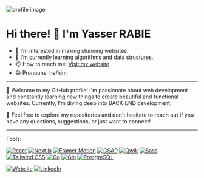 ![profile image](https://i.imgur.com/IwSoQLb.jpg)

# Hi there! 👋 I'm Yasser RABIE

- 👀 I’m interested in making stunning websites.
- 🌱 I’m currently learning algorithms and data structures.
- 📫 How to reach me: [Visit my website](https://yasserr.me)
- 😄 Pronouns: he/him

---

🚀 Welcome to my GitHub profile!
I'm passionate about web development and constantly learning new things to create beautiful and functional websites. Currently,
I'm diving deep into BACK-END development.

🌟 Feel free to explore my repositories and don't hesitate to reach out if you have any questions, suggestions, or just want to connect!

---
Tools:

[![React](https://img.shields.io/badge/React-61DAFB?style=for-the-badge&logo=react&logoColor=white)](https://reactjs.org/)
[![Next.js](https://img.shields.io/badge/Next.js-000000?style=for-the-badge&logo=next.js&logoColor=white)](https://nextjs.org/)
[![Framer Motion](https://img.shields.io/badge/Framer_Motion-0055FF?style=for-the-badge&logo=framer&logoColor=white)](https://www.framer.com/motion/)
[![GSAP](https://img.shields.io/badge/GSAP-000000?style=for-the-badge&logo=greensock&logoColor=88CE02)](https://greensock.com/)
[![Qwik](https://img.shields.io/badge/Qwik-00ADD8?style=for-the-badge&logo=qwik&logoColor=white)](https://qwik.dev/)
[![Sass](https://img.shields.io/badge/Sass-CC6699?style=for-the-badge&logo=sass&logoColor=white)](https://sass-lang.com/)
[![Tailwind CSS](https://img.shields.io/badge/Tailwind_CSS-38B2AC?style=for-the-badge&logo=tailwind-css&logoColor=white)](https://tailwindcss.com/)
[![Go](https://img.shields.io/badge/Go-00ADD8?style=for-the-badge&logo=go&logoColor=white)](https://go.dev/)
[![Gin](https://img.shields.io/badge/Gin-00ADD8?style=for-the-badge&logo=gin&logoColor=white)](https://gin-gonic.com/)
[![PostgreSQL](https://img.shields.io/badge/PostgreSQL-316192?style=for-the-badge&logo=postgresql&logoColor=white)](https://www.postgresql.org/)

[![Website](https://img.shields.io/badge/Portfolio-yasserr.me-blue)](https://yasserr.me)
[![LinkedIn](https://img.shields.io/badge/LinkedIn-YasserRABIE-blue)](https://www.linkedin.com/in/yasssssser/)

